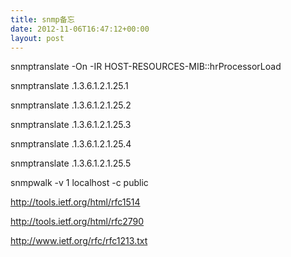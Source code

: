 ```yaml
---
title: snmp备忘
date: 2012-11-06T16:47:12+00:00
layout: post
---
```

snmptranslate -On -IR HOST-RESOURCES-MIB::hrProcessorLoad

snmptranslate .1.3.6.1.2.1.25.1

snmptranslate .1.3.6.1.2.1.25.2

snmptranslate .1.3.6.1.2.1.25.3

snmptranslate .1.3.6.1.2.1.25.4

snmptranslate .1.3.6.1.2.1.25.5

snmpwalk -v 1 localhost -c public

http://tools.ietf.org/html/rfc1514
  
http://tools.ietf.org/html/rfc2790
  
http://www.ietf.org/rfc/rfc1213.txt
